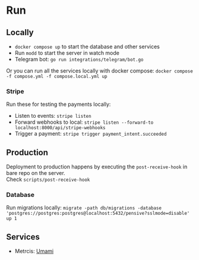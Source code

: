 
# Run 

## Locally

- `docker compose up` to start the database and other services
- Run `modd` to start the server in watch mode
- Telegram bot: `go run integrations/telegram/bot.go`

Or you can run all the services locally with docker compose:
`docker compose -f compose.yml -f compose.local.yml up`

### Stripe

Run these for testing the payments locally:

- Listen to events: `stripe listen`
- Forward webhooks to local: `stripe listen --forward-to localhost:8000/api/stripe-webhooks`
- Trigger a payment: `stripe trigger payment_intent.succeeded`

## Production

Deployment to production happens by executing the `post-receive-hook` in bare repo on the server.  
Check `scripts/post-receive-hook`

### Database

Run migrations locally:
`migrate -path db/migrations -database 'postgres://postgres:postgres@localhost:5432/pensive?sslmode=disable' up 1`

## Services
- Metrcis: [Umami](https://cloud.umami.is/settings/websites)
